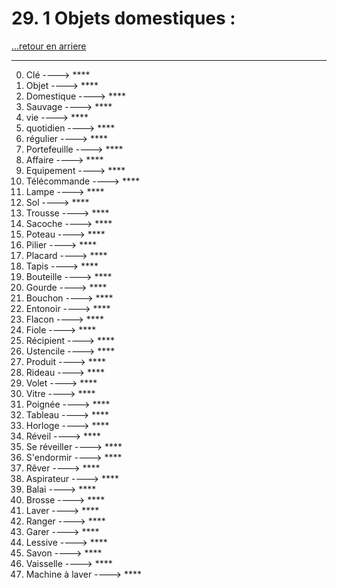 # 29. 1 Objets domestiques : 

[...retour en arriere](../../../menu_fiches.md)

---

0. Clé  ----> ****
1. Objet ----> ****
2. Domestique ----> ****
3. Sauvage ----> ****
4. vie ----> ****
5. quotidien ----> ****
6. régulier  ----> ****
7. Portefeuille   ----> ****
8. Affaire ----> ****
9. Equipement ----> ****
10. Télécommande   ----> ****
11. Lampe  ----> ****
12. Sol ----> ****
13. Trousse ----> ****
14. Sacoche ----> ****
15. Poteau ----> ****
16. Pilier ----> ****
17. Placard ----> ****
18. Tapis ----> ****
19. Bouteille ----> ****
20. Gourde ----> ****
21. Bouchon ----> ****
22. Entonoir ----> ****
22. Flacon ----> ****
23. Fiole ----> ****
24. Récipient ----> ****
25. Ustencile ----> ****
26. Produit ----> ****
27. Rideau   ----> ****
28. Volet  ----> ****
29. Vitre ----> ****
30. Poignée  ----> ****
31. Tableau  ----> ****
32. Horloge   ----> ****
33. Réveil  ----> ****
34. Se réveiller ----> ****
35. S'endormir ----> ****
36. Rêver ----> ****
37. Aspirateur  ----> ****
38. Balai ----> ****
39. Brosse ----> ****
40. Laver ----> ****
41. Ranger ----> ****
42. Garer ----> ****
43. Lessive ----> ****
44. Savon ----> ****
45. Vaisselle ----> ****
46. Machine à laver ----> ****